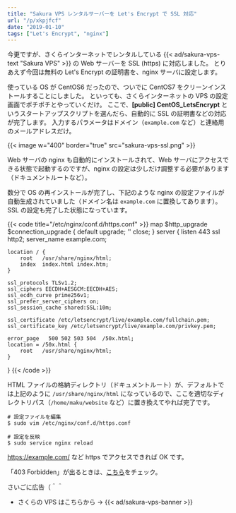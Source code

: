 ```yaml
---
title: "Sakura VPS レンタルサーバーを Let's Encrypt で SSL 対応"
url: "/p/xkpjfcf"
date: "2019-01-10"
tags: ["Let's Encrypt", "nginx"]
---
```


今更ですが、さくらインターネットでレンタルしている {{< ad/sakura-vps-text "Sakura VPS" >}} の Web サーバーを SSL (https) に対応しました。
とりあえず今回は無料の Let's Encrypt の証明書を、nginx サーバに設定します。

使っている OS が CentOS6 だったので、ついでに CentOS7 をクリーンインストールすることにしました。
といっても、さくらインターネットの VPS の設定画面でポチポチとやっていくだけ。
ここで、**[public] CentOS_LetsEncrypt** というスタートアップスクリプトを選んだら、自動的に SSL の証明書などの対応が完了します。
入力するパラメータはドメイン（`example.com` など）と連絡用のメールアドレスだけ。

{{< image w="400" border="true" src="sakura-vps-ssl.png" >}}

Web サーバの nginx も自動的にインストールされて、Web サーバにアクセスできる状態で起動するのですが、nginx の設定は少しだけ調整する必要があります（ドキュメントルートなど）。

数分で OS の再インストールが完了し、下記のような nginx の設定ファイルが自動生成されていました（ドメイン名は `example.com` に置換してあります）。
SSL の設定も完了した状態になっています。

{{< code title="/etc/nginx/conf.d/https.conf" >}}
map $http_upgrade $connection_upgrade {
    default upgrade;
    ''      close;
}
server {
    listen 443 ssl http2;
    server_name example.com;

    location / {
        root   /usr/share/nginx/html;
        index  index.html index.htm;
    }

    ssl_protocols TLSv1.2;
    ssl_ciphers EECDH+AESGCM:EECDH+AES;
    ssl_ecdh_curve prime256v1;
    ssl_prefer_server_ciphers on;
    ssl_session_cache shared:SSL:10m;

    ssl_certificate /etc/letsencrypt/live/example.com/fullchain.pem;
    ssl_certificate_key /etc/letsencrypt/live/example.com/privkey.pem;

    error_page   500 502 503 504  /50x.html;
    location = /50x.html {
        root   /usr/share/nginx/html;
    }
}
{{< /code >}}

HTML ファイルの格納ディレクトリ（ドキュメントルート）が、デフォルトでは上記のように `/usr/share/nginx/html` になっているので、ここを適切なディレクトリパス（`/home/maku/website` など）に置き換えてやれば完了です。

```
# 設定ファイルを編集
$ sudo vim /etc/nginx/conf.d/https.conf

# 設定を反映
$ sudo service nginx reload
```

https://example.com/ など https でアクセスできれば OK です。

「403 Forbidden」が出るときは、[こちら](/p/ew5zmmw)をチェック。

さいごに広告（＾＾

- さくらの VPS はこちらから → {{< ad/sakura-vps-banner >}}

